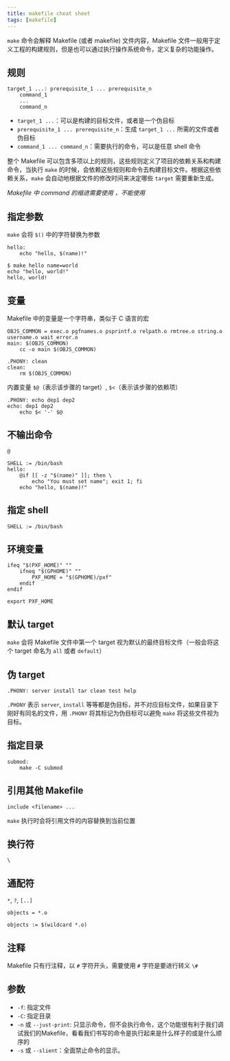 ```yaml
---
title: makefile cheat sheet
tags: [makefile]
---
```


`make` 命令会解释 Makefile (或者 makefile) 文件内容，Makefile 文件一般用于定义工程的构建规则，但是也可以通过执行操作系统命令，定义复杂的功能操作。

## 规则

    target_1 ...: prerequisite_1 ... prerequisite_n
    	command_1
    	...
    	command_n

* `target_1 ...`：可以是构建的目标文件，或者是一个伪目标
* `prerequisite_1 ... prerequisite_n`：生成 `target_1 ...` 所需的文件或者伪目标
* `command_1 ... command_n`：需要执行的命令，可以是任意 shell 命令

整个 Makefile 可以包含多项以上的规则，这些规则定义了项目的依赖关系和构建命令，当执行 `make` 的时候，会依赖这些规则和命令去构建目标文件。根据这些依赖关系，`make` 会自动地根据文件的修改时间来决定哪些 `target` 需要重新生成。

*Makefile 中 command 的缩进需要使用 <tab>，不能使用 <space>*

## 指定参数

`make` 会将 `$()` 中的字符替换为参数

``` make
hello:
	echo "hello, $(name)!"
```

    $ make hello name=world
    echo "hello, world!"
    hello, world!

## 变量

Makefile 中的变量是一个字符串，类似于 C 语言的宏

``` make
OBJS_COMMON = exec.o pgfnames.o psprintf.o relpath.o rmtree.o string.o username.o wait_error.o
main: $(OBJS_COMMON)
	cc -o main $(OBJS_COMMON)

.PHONY: clean
clean:
	rm $(OBJS_COMMON)
```

内置变量 `$@`（表示该步骤的 target）, `$<`（表示该步骤的依赖项）

``` make
.PHONY: echo dep1 dep2
echo: dep1 dep2
	echo $< '-' $@
```

## 不输出命令

`@`

``` make
SHELL := /bin/bash
hello:
	@if [[ -z "$(name)" ]]; then \
		echo "You must set name"; exit 1; fi
	echo "hello, $(name)!"
```

## 指定 shell

``` make
SHELL := /bin/bash
```

## 环境变量

``` make
ifeq "$(PXF_HOME)" ""
    ifneq "$(GPHOME)" ""
        PXF_HOME = "$(GPHOME)/pxf"
    endif
endif

export PXF_HOME
```

## 默认 target

`make` 会将 Makefile 文件中第一个 target 视为默认的最终目标文件（一般会将这个 target 命名为 `all` 或者 `default`）

## 伪 target

``` make
.PHONY: server install tar clean test help
```

`.PHONY` 表示 `server`, `install` 等等都是伪目标，并不对应目标文件，如果目录下刚好有同名的文件，用 `.PHONY` 将其标记为伪目标可以避免 `make` 将这些文件视为目标。

## 指定目录

``` make
submod:
	make -C submod
```

## 引用其他 Makefile

``` make
include <filename> ...
```

`make` 执行时会将引用文件的内容替换到当前位置

## 换行符

`\`

## 通配符

`*`, `?`, `[..]`

``` make
objects = *.o

objects := $(wildcard *.o)
```

## 注释

Makefile 只有行注释，以 `#` 字符开头，需要使用 `#` 字符是要进行转义 `\#`

## 参数

* `-f`: 指定文件
* `-C`: 指定目录
* `-n` 或 `--just-print`: 只显示命令，但不会执行命令，这个功能很有利于我们调试我们的Makefile，看看我们书写的命令是执行起来是什么样子的或是什么顺序的
* `-s` 或 `--slient`：全面禁止命令的显示。

[](https://seisman.github.io/how-to-write-makefile/)

